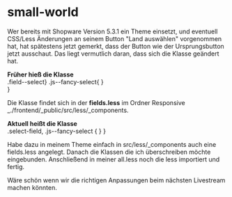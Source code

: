 # small-world
Wer bereits mit Shopware Version 5.3.1 ein Theme einsetzt, und eventuell CSS/Less Änderungen an seinem Button "Land auswählen" vorgenommen hat, hat spätestens jetzt gemerkt, dass der Button wie der Ursprungsbutton jetzt ausschaut.
Das liegt vermutlich daran, dass sich die Klasse geändert hat.
 
**Früher hieß die Klasse**</br>
   .field--select}
     .js--fancy-select{
     }   
  }

Die Klasse findet sich in der **fields.less** im Ordner Responsive _./frontend/_public/src/less/_components.
 
**Aktuell heißt die Klasse**</br>
.select-field,
    .js--fancy-select {
    }
}

Habe dazu in meinem Theme einfach in src/less/_components auch eine fields.less angelegt.
Danach die Klassen die ich überschreiben möchte eingebunden.
Anschließend in meiner all.less noch die less importiert und fertig.

Wäre schön wenn wir die richtigen Anpassungen beim nächsten Livestream machen könnten.
